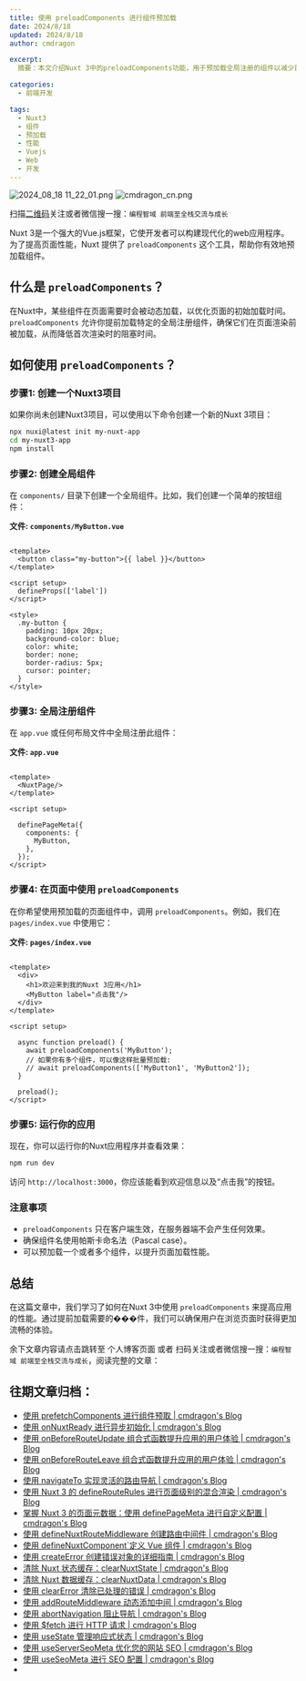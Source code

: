 ```yaml
---
title: 使用 preloadComponents 进行组件预加载
date: 2024/8/18
updated: 2024/8/18
author: cmdragon

excerpt:
  摘要：本文介绍Nuxt 3中的preloadComponents功能，用于预加载全局注册的组件以减少首次渲染阻塞时间，通过实例演示如何设置并使用该工具来提升页面性能。

categories:
  - 前端开发

tags:
  - Nuxt3
  - 组件
  - 预加载
  - 性能
  - Vuejs
  - Web
  - 开发
---
```


<img src="https://static.cmdragon.cn/blog/images/2024_08_18 11_22_01.png@blog" title="2024_08_18 11_22_01.png" alt="2024_08_18 11_22_01.png"/>

<img src="https://static.cmdragon.cn/blog/images/cmdragon_cn.png" title="cmdragon_cn.png" alt="cmdragon_cn.png"/>


扫描[二维码](https://static.cmdragon.cn/blog/images/cmdragon_cn.png)关注或者微信搜一搜：`编程智域 前端至全栈交流与成长`

Nuxt 3是一个强大的Vue.js框架，它使开发者可以构建现代化的web应用程序。为了提高页面性能，Nuxt 提供了 `preloadComponents`
这个工具，帮助你有效地预加载组件。

## 什么是 `preloadComponents`？

在Nuxt中，某些组件在页面需要时会被动态加载，以优化页面的初始加载时间。`preloadComponents`
允许你提前加载特定的全局注册组件，确保它们在页面渲染前被加载，从而降低首次渲染时的阻塞时间。

## 如何使用 `preloadComponents`？

### 步骤1: 创建一个Nuxt3项目

如果你尚未创建Nuxt3项目，可以使用以下命令创建一个新的Nuxt 3项目：

```bash
npx nuxi@latest init my-nuxt-app
cd my-nuxt3-app
npm install
```

### 步骤2: 创建全局组件

在 `components/` 目录下创建一个全局组件。比如，我们创建一个简单的按钮组件：

**文件: `components/MyButton.vue`**

```vue

<template>
  <button class="my-button">{{ label }}</button>
</template>

<script setup>
  defineProps(['label'])
</script>

<style>
  .my-button {
    padding: 10px 20px;
    background-color: blue;
    color: white;
    border: none;
    border-radius: 5px;
    cursor: pointer;
  }
</style>
```

### 步骤3: 全局注册组件

在 `app.vue` 或任何布局文件中全局注册此组件：

**文件: `app.vue`**

```vue

<template>
  <NuxtPage/>
</template>

<script setup>

  definePageMeta({
    components: {
      MyButton,
    },
  });
</script>
```

### 步骤4: 在页面中使用 `preloadComponents`

在你希望使用预加载的页面组件中，调用 `preloadComponents`。例如，我们在 `pages/index.vue` 中使用它：

**文件: `pages/index.vue`**

```vue

<template>
  <div>
    <h1>欢迎来到我的Nuxt 3应用</h1>
    <MyButton label="点击我"/>
  </div>
</template>

<script setup>

  async function preload() {
    await preloadComponents('MyButton');
    // 如果你有多个组件，可以像这样批量预加载:
    // await preloadComponents(['MyButton1', 'MyButton2']);
  }

  preload();
</script>
```

### 步骤5: 运行你的应用

现在，你可以运行你的Nuxt应用程序并查看效果：

```bash
npm run dev
```

访问 `http://localhost:3000`，你应该能看到欢迎信息以及“点击我”的按钮。

### 注意事项

- `preloadComponents` 只在客户端生效，在服务器端不会产生任何效果。
- 确保组件名使用帕斯卡命名法（Pascal case）。
- 可以预加载一个或者多个组件，以提升页面加载性能。

## 总结

在这篇文章中，我们学习了如何在Nuxt 3中使用 `preloadComponents` 来提高应用的性能。通过提前加载需要的���件，我们可以确保用户在浏览页面时获得更加流畅的体验。

余下文章内容请点击跳转至 个人博客页面 或者 扫码关注或者微信搜一搜：`编程智域 前端至全栈交流与成长`，阅读完整的文章：

## 往期文章归档：

- [使用 prefetchComponents 进行组件预取 | cmdragon's Blog](https://blog.cmdragon.cn/posts/a73257bce752/)
- [使用 onNuxtReady 进行异步初始化 | cmdragon's Blog](https://blog.cmdragon.cn/posts/64b599de0716/)
- [使用 onBeforeRouteUpdate 组合式函数提升应用的用户体验 | cmdragon's Blog](https://blog.cmdragon.cn/posts/cdd338b2e728/)
- [使用 onBeforeRouteLeave 组合式函数提升应用的用户体验 | cmdragon's Blog](https://blog.cmdragon.cn/posts/cfb92785e131/)
- [使用 navigateTo 实现灵活的路由导航 | cmdragon's Blog](https://blog.cmdragon.cn/posts/30bdc45ab749/)
- [使用 Nuxt 3 的 defineRouteRules 进行页面级别的混合渲染 | cmdragon's Blog](https://blog.cmdragon.cn/posts/4a1749875882/)
- [掌握 Nuxt 3 的页面元数据：使用 definePageMeta 进行自定义配置 | cmdragon's Blog](https://blog.cmdragon.cn/posts/6f827ad7a980/)
- [使用 defineNuxtRouteMiddleware 创建路由中间件 | cmdragon's Blog](https://blog.cmdragon.cn/posts/30f5cad8adaa/)
- [使用 defineNuxtComponent`定义 Vue 组件 | cmdragon's Blog](https://blog.cmdragon.cn/posts/df9c2cf37c29/)
- [使用 createError 创建错误对象的详细指南 | cmdragon's Blog](https://blog.cmdragon.cn/posts/93b5a8ec52df/)
- [清除 Nuxt 状态缓存：clearNuxtState | cmdragon's Blog](https://blog.cmdragon.cn/posts/0febec81a1d1/)
- [清除 Nuxt 数据缓存：clearNuxtData | cmdragon's Blog](https://blog.cmdragon.cn/posts/0a7c0cc75cf1/)
- [使用 clearError 清除已处理的错误 | cmdragon's Blog](https://blog.cmdragon.cn/posts/1bf9b90dd386/)
- [使用 addRouteMiddleware 动态添加中间 | cmdragon's Blog](https://blog.cmdragon.cn/posts/a070155dbcfb/)
- [使用 abortNavigation 阻止导航 | cmdragon's Blog](https://blog.cmdragon.cn/posts/c89ead546424/)
- [使用 $fetch 进行 HTTP 请求 | cmdragon's Blog](https://blog.cmdragon.cn/posts/07d91f7f1ac2/)
- [使用 useState 管理响应式状态 | cmdragon's Blog](https://blog.cmdragon.cn/posts/dad6ac94ddf0/)
- [使用 useServerSeoMeta 优化您的网站 SEO | cmdragon's Blog](https://blog.cmdragon.cn/posts/dd9cb519a7a9/)
- [使用 useSeoMeta 进行 SEO 配置 | cmdragon's Blog](https://blog.cmdragon.cn/posts/4ab349e1f178/)
-

